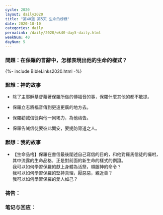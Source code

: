 ```yaml
---
cycle: 2020
layout: daily2020
title: "第40週 第5天 生命的榜樣"
date: 2020-10-10
categories: daily
permalink: /daily/2020/wk40-day5-daily.html
weekNum: 40
dayNum: 5
---
```


### 問題：在保羅的言辭中，怎樣表現出他的生命的樣式？

{%- include BibleLinks2020.html -%}

### 默想：神的故事 
+ 除了主耶穌基督藉著保羅所做的傳福音的事，保羅什麼其他的都不敢提。

+ 保羅立志將福音傳到更遠更廣的地方去。

+ 保羅勸誡信徒與他一同竭力，為他禱告。

+ 保羅告誡信徒要彼此問安，要提防背道之人。

### 默想：我的故事
+ 【生命品格】保羅在書信最後闡述自己寫信的目的，和他對羅馬信徒的囑咐，其中流露的生命品格，正是對前面的新生命的樣式的例證。  
我可以如何學習保羅的獻上身體為活祭，順服神的命令？  
我可以如何學習保羅的堅持真理，厭惡惡，親近善？    
我可以如何學習保羅的愛人如己？  

### 祷告：

### 笔记与回应：
